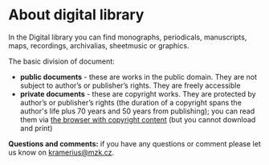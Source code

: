 # About digital library

In the Digital library you can find monographs, periodicals, manuscripts, maps, recordings, archivalias, sheetmusic or graphics.

The basic division of document:

* __public documents__ - these are works in the public domain. They are not subject to author’s or publisher’s rights. They are freely accessible
* __private documents__ - these are copyright works. They are protected by author’s or publisher’s rights (the duration of a copyright spans the author's life plus 70 years and 50 years from publishing); you can read them via [the browser with copyright content](/cs/digitalni-knihovna) (but you cannot download and print)

__Questions and comments:__ if you have any questions or comment please let us know on [kramerius@mzk.cz](kramerius@mzk.cz).

